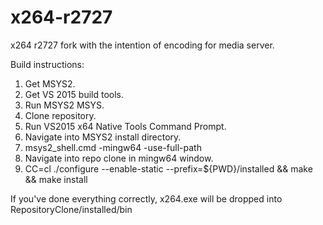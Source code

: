 # x264-r2727
x264 r2727 fork with the intention of encoding for media server.

Build instructions:

1) Get MSYS2.
2) Get VS 2015 build tools.
3) Run MSYS2 MSYS.
4) Clone repository.
5) Run VS2015 x64 Native Tools Command Prompt.
6) Navigate into MSYS2 install directory.
7) msys2_shell.cmd -mingw64 -use-full-path
8) Navigate into repo clone in mingw64 window.
9) CC=cl ./configure --enable-static --prefix=${PWD}/installed && make && make install

If you've done everything correctly, x264.exe will be dropped into RepositoryClone/installed/bin
